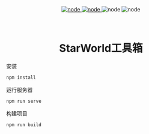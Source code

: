 <div style="text-align: center;">
<a href="https://nodejs.org" rel="nofollow">
    <img src="https://img.shields.io/badge/Node-%3E%3D14.13.0-blue" alt="node">
</a>
<a href="https://webpack.js.org" rel="nofollow">
    <img src="https://img.shields.io/badge/Webpack-5.0.0-orange" alt="node">
</a>
<a>
    <img src="https://img.shields.io/badge/Version-1.0.0-green" alt="node">
</a>
<a>
    <img src="https://img.shields.io/badge/License-MIT-red" alt="node">
</a>
</div>
<br/><br/>
<h1 style="text-align: center;">StarWorld工具箱</h1>

安装

```bash
npm install
```

运行服务器
```bash
npm run serve
```

构建项目
```bash
npm run build
```
